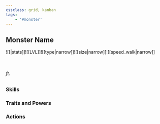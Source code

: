 ```yaml
---
cssclass: grid, kanban
tags:
    - '#monster'
---
```

## Monster Name
![[|stats]]![[LVL]]![[type|narrow]]![[size|narrow]]![[speed_walk|narrow]]<div><br><h6>ft.</h6> </div>

### Skills
### Traits and Powers
### Actions